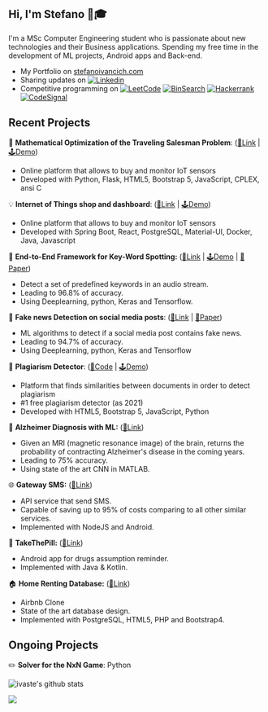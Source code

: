 ## Hi, I'm Stefano 👋🎓‍

I'm a MSc Computer Engineering student who is passionate about new technologies and their Business applications. Spending my free time in the development of ML projects, Android apps and Back-end.

 - My Portfolio on <a href="https://www.stefanoivancich.com">stefanoivancich.com</a>
 - Sharing updates on [![Linkedin](https://img.shields.io/badge/-LinkedIn-blue?style=flat&logo=Linkedin&logoColor=white)](https://www.linkedin.com/in/stefano-ivancich/)
 - Competitive programming on [![LeetCode](https://img.shields.io/badge/-LeetCode-ff8c00?style=flat&labelColor=ff8c00&logo=LeetCode&logoColor=white)](https://leetcode.com/steiva/) [![BinSearch](https://img.shields.io/badge/-BinarySearch-lightgrey)](https://binarysearch.com/@/ciccio) [![Hackerrank](https://img.shields.io/badge/-hackerrank-7cfc00?style=flat&labelColor=7cfc00&logo=hackerrank&logoColor=white)](https://www.hackerrank.com/ivancich_stefano) [![CodeSignal](https://img.shields.io/badge/-CodeSignal-blue)](https://app.codesignal.com/profile/stefano_i2)
 
 
 
## Recent Projects
 📐 **Mathematical Optimization of the Traveling Salesman Problem**: ([🔗Link](https://github.com/deno750/TSP_Optimization) | [🕹️Demo]())
  - Online platform that allows to buy and monitor IoT sensors
  - Developed with Python, Flask, HTML5, Bootstrap 5, JavaScript,  CPLEX, ansi C  

 💡 **Internet of Things shop and dashboard**: ([🔗Link](https://github.com/lucamoroz/iot-dashboard) | [🕹️Demo]())
  - Online platform that allows to buy and monitor IoT sensors
  - Developed with Spring Boot, React, PostgreSQL, Material-UI, Docker, Java, Javascript 

 🎤 **End-to-End Framework for Key-Word Spotting:** ([🔗Link](https://github.com/ivaste/KeyWordSpotting) | [🕹️Demo](https://colab.research.google.com/drive/15v66rkuL2hF0Ecg7gcD7RMVutVQCc0Nr) | [📄Paper](https://github.com/ivaste/KeyWordSpotting/blob/master/Paper/Key%20Word%20Spotting.pdf))
  - Detect a set of predefined keywords in an audio stream.
  - Leading to 96.8% of accuracy.
  - Using Deeplearning, python, Keras and Tensorflow.

 📰 **Fake news Detection on social media posts**: ([🔗Link](https://github.com/ivaste/FakenewsDetection) | [📄Paper](https://github.com/ivaste/FakenewsDetection/raw/main/Paper/AI%20for%20Fake%20News%20Detection%20in%20Social%20Networks.pdf))
  - ML algorithms to detect if a social media post contains fake news.
  - Leading to 94.7% of accuracy.
  - Using Deeplearning, python, Keras and Tensorflow
 
 📜 **Plagiarism Detector**: ([🔗Code](https://github.com/ivaste/pattern_matching) | [🕹️Demo](https://document-matching.netlify.app/))
  - Platform that finds similarities between documents in order to detect plagiarism
  - #1 free plagiarism detector (as 2021)
  - Developed with HTML5, Bootstrap 5, JavaScript, Python
 
 🧠 **Alzheimer Diagnosis with ML:** ([🔗Link](https://github.com/ivaste/AlzheimerPrediction))
  - Given an MRI (magnetic resonance image) of the brain, returns the probability of contracting Alzheimer's disease in the coming years.
  - Leading to 75% accuracy.
  - Using state of the art CNN in MATLAB.
 
 🌐 **Gateway SMS:** ([🔗Link](https://github.com/ivaste/GatewaySMS))
  - API service that send SMS.
  - Capable of saving up to 95% of costs comparing to all other similar services.
  - Implemented with NodeJS and Android.
 
 💊 **TakeThePill:** ([🔗Link](https://github.com/ivaste/Take-the-Pill))
  - Android app for drugs assumption reminder.
  - Implemented with Java & Kotlin.
 
 🏠 **Home Renting Database:** ([🔗Link](https://stefanoivancich.com/?p=1160))
  - Airbnb Clone
  - State of the art database design.
  - Implemented with PostgreSQL, HTML5, PHP and Bootstrap4.
  

## Ongoing Projects     
 ✏️ **Solver for the NxN Game**: Python

 
![ivaste's github stats](https://github-readme-stats.vercel.app/api?username=ivaste&show_icons=true]&hide=["contribs","prs"])
 
![](https://komarev.com/ghpvc/?username=ivaste)

<!--
![Profile visits](https://badges.pufler.dev/visits/ivaste/ivaste?label=Profile%20visits&style=flat-square)


https://zzetao.github.io/awesome-github-profile/

**ivaste/ivaste** is a ✨ _special_ ✨ repository because its `README.md` (this file) appears on your GitHub profile.

Here are some ideas to get you started:

- 🔭 I’m currently working on ...
- 🌱 I’m currently learning ...
- 👯 I’m looking to collaborate on ...
- 🤔 I’m looking for help with ...
- 💬 Ask me about ...
- 📫 How to reach me: ...
- 😄 Pronouns: ...
- ⚡ Fun fact: ...

https://medium.com/swlh/create-awesome-git-readme-profile-84efa0bcda3b
-->
